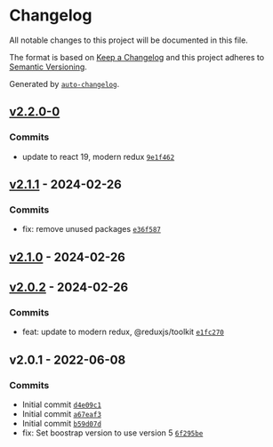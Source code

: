 # Changelog

All notable changes to this project will be documented in this file.

The format is based on [Keep a Changelog](https://keepachangelog.com/en/1.0.0/)
and this project adheres to [Semantic Versioning](https://semver.org/spec/v2.0.0.html).

Generated by [`auto-changelog`](https://github.com/CookPete/auto-changelog).

## [v2.2.0-0](https://github.com/ChumsInc/website-menus/compare/v2.1.1...v2.2.0-0)

### Commits

- update to react 19, modern redux [`9e1f462`](https://github.com/ChumsInc/website-menus/commit/9e1f462ea1d6d2d0f4091c9bf25d34093132b77b)

## [v2.1.1](https://github.com/ChumsInc/website-menus/compare/v2.1.0...v2.1.1) - 2024-02-26

### Commits

- fix: remove unused packages [`e36f587`](https://github.com/ChumsInc/website-menus/commit/e36f5879664c6ae8b06b0aef52c0782359800f71)

## [v2.1.0](https://github.com/ChumsInc/website-menus/compare/v2.0.2...v2.1.0) - 2024-02-26

## [v2.0.2](https://github.com/ChumsInc/website-menus/compare/v2.0.1...v2.0.2) - 2024-02-26

### Commits

- feat: update to modern redux, @reduxjs/toolkit [`e1fc270`](https://github.com/ChumsInc/website-menus/commit/e1fc270165d1cd68674cbfb2fe88913d0d9d1348)

## v2.0.1 - 2022-06-08

### Commits

- Initial commit [`d4e09c1`](https://github.com/ChumsInc/website-menus/commit/d4e09c1aa305fef0947817974974fffe0bf873c9)
- Initial commit [`a67eaf3`](https://github.com/ChumsInc/website-menus/commit/a67eaf371203cc3409643069d39444baba4cc1af)
- Initial commit [`b59d07d`](https://github.com/ChumsInc/website-menus/commit/b59d07d087f6248461722397b9094b34bb5ee864)
- fix: Set boostrap version to use version 5 [`6f295be`](https://github.com/ChumsInc/website-menus/commit/6f295be34a889f98d7fe8da4d634b912015dddb8)
